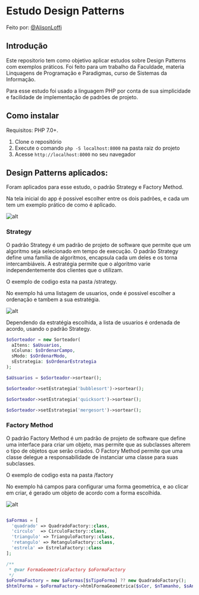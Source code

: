 # Estudo Design Patterns

Feito por: [@AlisonLoffi](https://github.com/Alison4kk)

## Introdução

Este repositorio tem como objetivo aplicar estudos sobre Design Patterns com exemplos práticos. Foi feito para um trabalho da Faculdade, materia Linquagens de Programação e Paradigmas, curso de Sistemas da Informação.


Para esse estudo foi usado a linguagem PHP por conta de sua simplicidade e facilidade de implementação de padrões de projeto.

## Como instalar

Requisitos: PHP 7.0+.

1. Clone o repositório
2. Execute o comando `php -S localhost:8000` na pasta raiz do projeto
3. Acesse `http://localhost:8000` no seu navegador

## Design Patterns aplicados:

Foram aplicados para esse estudo, o padrão Strategy e Factory Method.

Na tela inicial do app é possivel escolher entre os dois padrões, e cada um tem um exemplo prático de como é aplicado.

![alt](https://i.imgur.com/JpaVxbs.png)

### Strategy

O padrão Strategy é um padrão de projeto de software que permite que um algoritmo seja selecionado em tempo de execução. O padrão Strategy define uma família de algoritmos, encapsula cada um deles e os torna intercambiáveis. A estratégia permite que o algoritmo varie independentemente dos clientes que o utilizam.

O exemplo de codigo esta na pasta /strategy.

No exemplo há uma listagem de usuarios, onde é possivel escolher a ordenação e tambem a sua estratégia.

![alt](https://i.imgur.com/Mp08njN.png)

Dependendo da estratégia escolhida, a lista de usuarios é ordenada de acordo, usando o padrão Strategy.

```php
$oSorteador = new Sorteador(
  aItens: $aUsuarios,
  sColuna: $sOrdenarCampo,
  sModo: $sOrdenarModo,
  sEstrategia: $sOrdenarEstrategia
);

$aUsuarios = $oSorteador->sortear();

$oSorteador->setEstrategia('bubblesort')->sortear();

$oSorteador->setEstrategia('quicksort')->sortear();

$oSorteador->setEstrategia('mergesort')->sortear();
```

### Factory Method

O padrão Factory Method é um padrão de projeto de software que define uma interface para criar um objeto, mas permite que as subclasses alterem o tipo de objetos que serão criados. O Factory Method permite que uma classe delegue a responsabilidade de instanciar uma classe para suas subclasses.

O exemplo de codigo esta na pasta /factory

No exemplo há campos para configurar uma forma geometrica, e ao clicar em criar, é gerado um objeto de acordo com a forma escolhida.

![alt](https://i.imgur.com/3rcK6TI.png)

```php

$aFormas = [
  'quadrado' => QuadradoFactory::class,
  'circulo'  => CirculoFactory::class,
  'triangulo' => TrianguloFactory::class,
  'retangulo' => RetanguloFactory::class,
  'estrela' => EstrelaFactory::class
];

/**
 * @var FormaGeometricaFactory $oFormaFactory
 */
$oFormaFactory = new $aFormas[$sTipoForma] ?? new QuadradoFactory();
$htmlForma = $oFormaFactory->htmlFormaGeometrica($sCor, $nTamanho, $sAnimacao);


```
